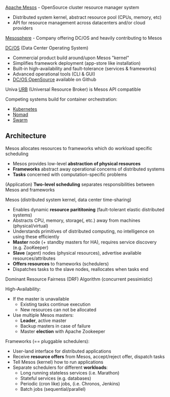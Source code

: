[Apache Mesos][1] - OpenSource cluster resource manager system

- Distributed system kernel, abstract resource pool (CPUs, memory, etc)
- API for resource management across datacenters and/or cloud providers

[Mesosphere][3] - Company offering DC/OS and heavily contributing to Mesos

[DC/OS][4] (Data Center Operating System)

- Commercial product build around/upon Mesos "kernel"
- Simplifies framework deployment (app-store like installation)
- Built-in high-availability and fault-tolerance (services & frameworks)
- Advanced operational tools (CLI & GUI)
- [DC/OS OpenSource][5] available on Github

Univa [URB][7] (Universal Resource Broker) is Mesos API compatible

Competing systems build for container orchestration:

- [Kubernetes][8]
- [Nomad][9]
- [Swarm][10]

## Architecture

Mesos allocates resources to frameworks which do workload specific scheduling

* Mesos provides low-level **abstraction of physical resources**
* **Frameworks** abstract away operational concerns of distributed systems
* **Tasks** concerned with computation-specific problems

(Application) **Two-level scheduling** separates responsibilities between Mesos and frameworks

Mesos (distributed system kernel, data center time-sharing)

- Enables dynamic **resource parititoning** (fault-tolerant elastic distributed systems)
- Abstracts CPU, memory, storage(, etc.) away from machines (physical/virtual)
- Understands primitives of distributed computing, no intelligence on using these efficiently
- **Master** node (+ standby masters for HA), requires service discovery (e.g. ZooKeeper)
- **Slave** (agent) nodes (physical resources), advertise available resources/attributes
- **Offers resources** to frameworks (schedulers)
- Dispatches tasks to the slave nodes, reallocates when tasks end

Dominant Resource Fairness (DRF) Algorithm (concurrent pessimistic)

High-Availability:

* If the master is unavailable
  - Existing tasks continue execution
  - New resources can not be allocated
* Use multiple Mesos masters:
  - **Leader**, active master
  - Backup masters in case of failure
  - Master **election** with Apache Zookeeper

Frameworks (== pluggable schedulers):

* User-land interface for distributed applications
* Receive **resource offers** from Mesos, accept/reject offer, dispatch tasks
* Tell Mesos (kernel) how to run applications
* Separate schedulers for different **workloads**:
  - Long running stateless services (i.e. Marathon)
  - Stateful services (e.g. databases)
  - Periodic (cron like) jobs, (i.e. Chronos, Jenkins)
  - Batch jobs (sequential/parallel)

[1]:  https://mesos.apache.org
[2]:  https://github.com/apache/mesos
[3]:  https://mesosphere.com
[4]:  https://dcos.io
[5]:  https://github.com/dcos/dcos
[7]:  https://github.com/UnivaCorporation/urb-core
[8]:  https://kubernetes.io
[9]:  https://www.nomadproject.io
[10]: https://docs.docker.com/engine/swarm/
